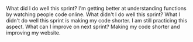 What did I do well this sprint?
I'm getting better at understanding functions by watching people code online.
 What didn't I do well this sprint?
What I didn't do well this sprint is making my code shorter. I am still practicing this aspect.
 What can I improve on next sprint?
Making my code shorter and improving my website.
